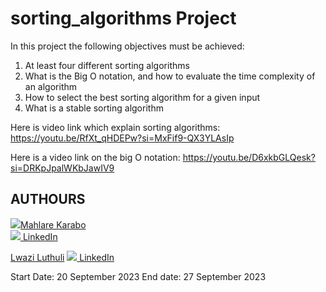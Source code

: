 # sorting_algorithms Project

In this project the following objectives must be achieved:

1. At least four different sorting algorithms
2. What is the Big O notation, and how to evaluate the time complexity of an algorithm
3. How to select the best sorting algorithm for a given input
4. What is a stable sorting algorithm

Here is video link which explain sorting algorithms:
https://youtu.be/RfXt_qHDEPw?si=MxFif9-QX3YLAsIp

Here is a video link on the big O notation:
https://youtu.be/D6xkbGLQesk?si=DRKpJpalWKbJawIV9
## AUTHOURS
[![](https://fontawesome.com/icons/github?style=brands)Mahlare Karabo](https://github.com/Kayr0r404)
<br>
[![](https://i.stack.imgur.com/gVE0j.png) LinkedIn](https://www.linkedin.com/in/karabo-mahlare/)
<!-- [![](https://fontawesome.com/icons/github?style=brands)Mahlare Karabo](https://github.com/Kayr0r404) -->

[Lwazi Luthuli](https://github.com/LwaziMashiza)
[![](https://i.stack.imgur.com/gVE0j.png) LinkedIn](https://www.linkedin.com/in/lwazi-luthuli-b6066a91/)


Start Date: 20 September 2023
End date: 27 September 2023

